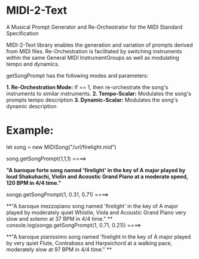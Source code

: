# MIDI-2-Text
A Musical Prompt Generator and Re-Orchestrator for the MIDI Standard Specification

MIDI-2-Text library enables the generation and variation of prompts derived from MIDI files.
Re-Orchestration is facilitated by switching instruments within the same General MIDI InstrumentGroups as well as modulating tempo and dynamics.
    
getSongPrompt has the following modes and parameters:

**1. Re-Orchestration Mode:** If == 1, then re-orchestrate the song's instruments to similar instruments.
**2. Tempo-Scalar:** Modulates the song's prompts tempo description
**3. Dynamic-Scalar:** Modulates the song's dynamic description

# Example:

let song = new MIDISong("/url/firelight.mid")

song.getSongPrompt(1,1,1)  ====>

**"A baroque forte song named 'firelight' in the key of A major played by loud Shakuhachi, Violin and Acoustic Grand Piano at a moderate speed, 120 BPM in 4/4 time."**

songp.getSongPrompt(1, 0.31, 0.71)  ====>

**"A baroque mezzopiano song named 'firelight' in the key of A major played by moderately quiet Whistle, Viola and Acoustic Grand Piano very slow and solemn at 37 BPM in 4/4 time."
**
console.log(songp.getSongPrompt(1, 0.71, 0.21))  ====>

**"A baroque pianissimo song named 'firelight in the key of A major played by very quiet Flute, Contrabass and Harpsichord at a walking pace, moderately slow at 97 BPM in 4/4 time."
**
